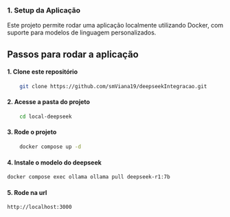 ### 1. Setup da Aplicação

Este projeto permite rodar uma aplicação localmente utilizando Docker, com suporte para modelos de linguagem
personalizados.

## Passos para rodar a aplicação

#### 1. Clone este repositório

```bash 
    git clone https://github.com/smViana19/deepseekIntegracao.git
```

#### 2. Acesse a pasta do projeto

```bash
    cd local-deepseek
```

#### 3. Rode o projeto

```bash
    docker compose up -d
```

#### 4. Instale o modelo do deepseek

```bash
docker compose exec ollama ollama pull deepseek-r1:7b
```

#### 5. Rode na url 
```bash 
http://localhost:3000
```
